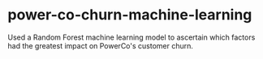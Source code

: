 # power-co-churn-machine-learning
Used a Random Forest machine learning model to ascertain which factors had the greatest impact on PowerCo's customer churn. 
